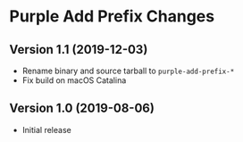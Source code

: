 # Purple Add Prefix Changes

## Version 1.1 (2019-12-03)
- Rename binary and source tarball to `purple-add-prefix-*`
- Fix build on macOS Catalina

## Version 1.0 (2019-08-06)
- Initial release
